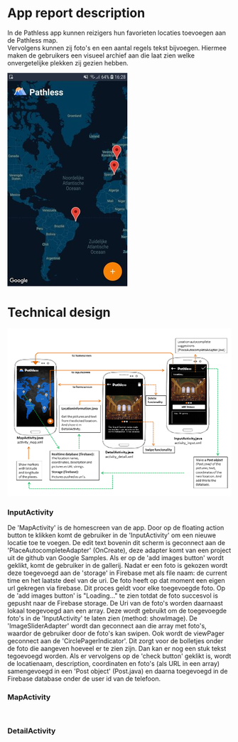 # App report description

In de Pathless app kunnen reizigers hun favorieten locaties toevoegen aan de Pathless map.</br>
Vervolgens kunnen zij foto's en een aantal regels tekst bijvoegen. Hiermee maken de gebruikers een visueel archief aan die laat zien welke onvergetelijke plekken zij gezien hebben.</br>

![Screenshot](doc/Screenshot_1x.jpeg)

# Technical design

![Screenshot](doc/DesignDocFinal.png)
</br>

### InputActivity
De 'MapActivity' is de homescreen van de app. Door op de floating action button te klikken komt de gebruiker in de 'InputActivity' om een nieuwe locatie toe te voegen. De edit text bovenin dit scherm is geconnect aan de 'PlaceAutocompleteAdapter' (OnCreate), deze adapter komt van een project uit de github van Google Samples. Als er op de 'add images button' wordt geklikt, komt de gebruiker in de gallerij. Nadat er een foto is gekozen wordt deze toegevoegd aan de 'storage' in Firebase met als file naam: de current time en het laatste deel van de uri. De foto heeft op dat moment een eigen url gekregen via firebase. Dit proces geldt voor elke toegevoegde foto. Op de 'add images button' is "Loading..." te zien totdat de foto succesvol is gepusht naar de Firebase storage. De Uri van de foto's worden daarnaast lokaal toegevoegd aan een array. Deze wordt gebruikt om de toegevoegde foto's in de 'InputActivity' te laten zien (method: showImage). De 'ImageSliderAdapter' wordt dan geconnect aan die array met foto's, waardor de gebruiker door de foto's kan swipen. Ook wordt de viewPager geconnect aan de 'CirclePagerIndicator'. Dit zorgt voor de bolletjes onder de foto die aangeven hoeveel er te zien zijn. Dan kan er nog een stuk tekst tegoevoegd worden. Als er vervolgens op de 'check button' geklikt is, wordt de locatienaam, description, coordinaten en foto's (als URL in een array) samengevoegd in een 'Post object' (Post.java) en daarna toegevoegd in de Firebase database onder de user id van de telefoon.
</br>

### MapActivity
</br>

### DetailActivity
</br>
